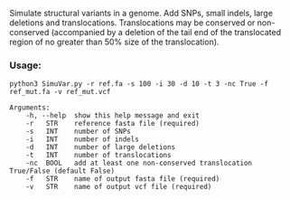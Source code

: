 Simulate structural variants in a genome. Add SNPs, small indels, large
deletions and translocations. Translocations may be conserved or non-conserved
(accompanied by a deletion of the tail end of the translocated region of no
greater than 50% size of the translocation).  

### Usage:
```
python3 SimuVar.py -r ref.fa -s 100 -i 30 -d 10 -t 3 -nc True -f ref_mut.fa -v ref_mut.vcf

Arguments:
	-h, --help	show this help message and exit  
	-r   STR	reference fasta file (required)
	-s   INT	number of SNPs
	-i   INT	number of indels
	-d   INT	number of large deletions
	-t   INT	number of translocations
	-nc  BOOL	add at least one non-conserved translocation True/False (default False)
	-f   STR	name of output fasta file (required)
	-v   STR	name of output vcf file (required)

```